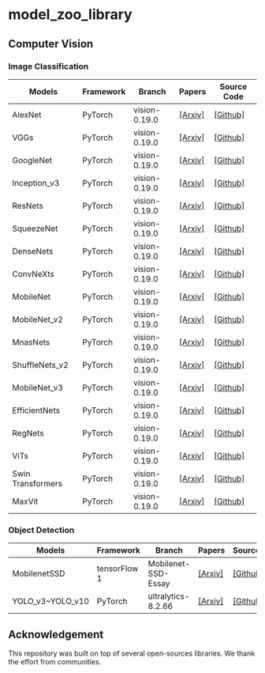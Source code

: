 # model_zoo_library

## Computer Vision
    

### Image Classification
|       Models         |      Framework      |        Branch         |       Papers        |      Source Code    |
|  ------------------- | ------------------  | --------------------  | ------------------  | ------------------  |
|  AlexNet             |    PyTorch          | vision-0.19.0         | [[Arxiv]](https://papers.nips.cc/paper_files/paper/2012/hash/c399862d3b9d6b76c8436e924a68c45b-Abstract.html)  | [[Github]](https://github.com/pytorch/vision)  |
|  VGGs                |    PyTorch          | vision-0.19.0         | [[Arxiv]](https://arxiv.org/abs/1409.1556)   | [[Github]](https://github.com/pytorch/vision)  |
|  GoogleNet           |    PyTorch          | vision-0.19.0         | [[Arxiv]](https://arxiv.org/abs/1409.4842)   | [[Github]](https://github.com/pytorch/vision)  |
|  Inception_v3        |    PyTorch          | vision-0.19.0         | [[Arxiv]](https://arxiv.org/abs/1512.00567)  | [[Github]](https://github.com/pytorch/vision)  |
|  ResNets             |    PyTorch          | vision-0.19.0         | [[Arxiv]](https://arxiv.org/abs/1512.03385)  | [[Github]](https://github.com/pytorch/vision)  |
|  SqueezeNet          |    PyTorch          | vision-0.19.0         | [[Arxiv]](https://arxiv.org/abs/1602.07360)  | [[Github]](https://github.com/pytorch/vision)  |
|  DenseNets           |    PyTorch          | vision-0.19.0         | [[Arxiv]](https://arxiv.org/abs/1608.06993)  | [[Github]](https://github.com/pytorch/vision)  |
|  ConvNeXts           |    PyTorch          | vision-0.19.0         | [[Arxiv]](https://arxiv.org/abs/1611.05431)  | [[Github]](https://github.com/pytorch/vision)  |
|  MobileNet           |    PyTorch          | vision-0.19.0         | [[Arxiv]](https://arxiv.org/abs/1704.04861)  | [[Github]](https://github.com/pytorch/vision)  |
|  MobileNet_v2        |    PyTorch          | vision-0.19.0         | [[Arxiv]](https://arxiv.org/abs/1801.04381)  | [[Github]](https://github.com/pytorch/vision)  |
|  MnasNets            |    PyTorch          | vision-0.19.0         | [[Arxiv]](https://arxiv.org/abs/1807.11626)  | [[Github]](https://github.com/pytorch/vision)  |
|  ShuffleNets_v2      |    PyTorch          | vision-0.19.0         | [[Arxiv]](https://arxiv.org/abs/1807.11164)  | [[Github]](https://github.com/pytorch/vision)  |
|  MobileNet_v3        |    PyTorch          | vision-0.19.0         | [[Arxiv]](https://arxiv.org/abs/1905.02244)  | [[Github]](https://github.com/pytorch/vision)  |
|  EfficientNets       |    PyTorch          | vision-0.19.0         | [[Arxiv]](https://arxiv.org/abs/1905.11946)  | [[Github]](https://github.com/pytorch/vision)  |
|  RegNets             |    PyTorch          | vision-0.19.0         | [[Arxiv]](https://arxiv.org/abs/2003.13678)  | [[Github]](https://github.com/pytorch/vision)  |
|  ViTs                |    PyTorch          | vision-0.19.0         | [[Arxiv]](https://arxiv.org/abs/2010.11929)  | [[Github]](https://github.com/pytorch/vision)  |
|  Swin Transformers   |    PyTorch          | vision-0.19.0         | [[Arxiv]](https://arxiv.org/abs/2103.14030)  | [[Github]](https://github.com/pytorch/vision)  |
|  MaxVit              |    PyTorch          | vision-0.19.0         | [[Arxiv]](https://arxiv.org/abs/2204.01697)  | [[Github]](https://github.com/pytorch/vision)  |

### Object Detection
|       Models          |      Framework      |        Branch         |       Papers        |      Sources        |
|  -------------------  | ------------------  | --------------------  | ------------------  | ------------------  |
|  MobilenetSSD         |    tensorFlow 1     | Mobilenet-SSD-Essay   | [[Arxiv]](https://arxiv.org/abs/1512.02325)  | [[Github]](https://github.com/bubbliiiing/Mobilenet-SSD-Essay/tree/master)  |
|  YOLO_v3~YOLO_v10     |    PyTorch          | ultralytics-8.2.66    | [[Arxiv]](https://arxiv.org/html/2406.10139v1#S4)  | [[Github]](https://github.com/ultralytics/ultralytics) |


## Acknowledgement
    
This repository was built on top of several open-sources libraries. We thank the effort from communities.
